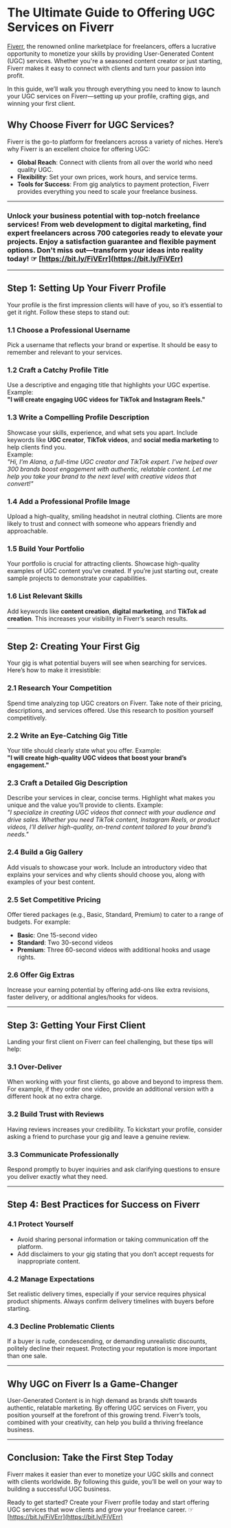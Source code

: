 # The Ultimate Guide to Offering UGC Services on Fiverr

[Fiverr](https://bit.ly/FiVErr), the renowned online marketplace for freelancers, offers a lucrative opportunity to monetize your skills by providing User-Generated Content (UGC) services. Whether you're a seasoned content creator or just starting, Fiverr makes it easy to connect with clients and turn your passion into profit.

In this guide, we’ll walk you through everything you need to know to launch your UGC services on Fiverr—setting up your profile, crafting gigs, and winning your first client.

## Why Choose Fiverr for UGC Services?

Fiverr is the go-to platform for freelancers across a variety of niches. Here’s why Fiverr is an excellent choice for offering UGC:

- **Global Reach**: Connect with clients from all over the world who need quality UGC.
- **Flexibility**: Set your own prices, work hours, and service terms.
- **Tools for Success**: From gig analytics to payment protection, Fiverr provides everything you need to scale your freelance business.

---

### Unlock your business potential with top-notch freelance services! From web development to digital marketing, find expert freelancers across 700 categories ready to elevate your projects. Enjoy a satisfaction guarantee and flexible payment options. Don't miss out—transform your ideas into reality today! ☞ [https://bit.ly/FiVErr](https://bit.ly/FiVErr)

---

## Step 1: Setting Up Your Fiverr Profile

Your profile is the first impression clients will have of you, so it’s essential to get it right. Follow these steps to stand out:

### 1.1 Choose a Professional Username
Pick a username that reflects your brand or expertise. It should be easy to remember and relevant to your services.

### 1.2 Craft a Catchy Profile Title
Use a descriptive and engaging title that highlights your UGC expertise. Example:  
**"I will create engaging UGC videos for TikTok and Instagram Reels."**

### 1.3 Write a Compelling Profile Description
Showcase your skills, experience, and what sets you apart. Include keywords like **UGC creator**, **TikTok videos**, and **social media marketing** to help clients find you.  
Example:  
*"Hi, I’m Alana, a full-time UGC creator and TikTok expert. I've helped over 300 brands boost engagement with authentic, relatable content. Let me help you take your brand to the next level with creative videos that convert!"*

### 1.4 Add a Professional Profile Image
Upload a high-quality, smiling headshot in neutral clothing. Clients are more likely to trust and connect with someone who appears friendly and approachable.

### 1.5 Build Your Portfolio
Your portfolio is crucial for attracting clients. Showcase high-quality examples of UGC content you’ve created. If you’re just starting out, create sample projects to demonstrate your capabilities.

### 1.6 List Relevant Skills
Add keywords like **content creation**, **digital marketing**, and **TikTok ad creation**. This increases your visibility in Fiverr’s search results.

---

## Step 2: Creating Your First Gig

Your gig is what potential buyers will see when searching for services. Here’s how to make it irresistible:

### 2.1 Research Your Competition
Spend time analyzing top UGC creators on Fiverr. Take note of their pricing, descriptions, and services offered. Use this research to position yourself competitively.

### 2.2 Write an Eye-Catching Gig Title
Your title should clearly state what you offer. Example:  
**"I will create high-quality UGC videos that boost your brand’s engagement."**

### 2.3 Craft a Detailed Gig Description
Describe your services in clear, concise terms. Highlight what makes you unique and the value you’ll provide to clients. Example:  
*"I specialize in creating UGC videos that connect with your audience and drive sales. Whether you need TikTok content, Instagram Reels, or product videos, I’ll deliver high-quality, on-trend content tailored to your brand’s needs."*

### 2.4 Build a Gig Gallery
Add visuals to showcase your work. Include an introductory video that explains your services and why clients should choose you, along with examples of your best content.

### 2.5 Set Competitive Pricing
Offer tiered packages (e.g., Basic, Standard, Premium) to cater to a range of budgets. For example:
- **Basic**: One 15-second video
- **Standard**: Two 30-second videos
- **Premium**: Three 60-second videos with additional hooks and usage rights.

### 2.6 Offer Gig Extras
Increase your earning potential by offering add-ons like extra revisions, faster delivery, or additional angles/hooks for videos.

---

## Step 3: Getting Your First Client

Landing your first client on Fiverr can feel challenging, but these tips will help:

### 3.1 Over-Deliver
When working with your first clients, go above and beyond to impress them. For example, if they order one video, provide an additional version with a different hook at no extra charge.

### 3.2 Build Trust with Reviews
Having reviews increases your credibility. To kickstart your profile, consider asking a friend to purchase your gig and leave a genuine review.

### 3.3 Communicate Professionally
Respond promptly to buyer inquiries and ask clarifying questions to ensure you deliver exactly what they need.

---

## Step 4: Best Practices for Success on Fiverr

### 4.1 Protect Yourself
- Avoid sharing personal information or taking communication off the platform.
- Add disclaimers to your gig stating that you don’t accept requests for inappropriate content.

### 4.2 Manage Expectations
Set realistic delivery times, especially if your service requires physical product shipments. Always confirm delivery timelines with buyers before starting.

### 4.3 Decline Problematic Clients
If a buyer is rude, condescending, or demanding unrealistic discounts, politely decline their request. Protecting your reputation is more important than one sale.

---

## Why UGC on Fiverr Is a Game-Changer

User-Generated Content is in high demand as brands shift towards authentic, relatable marketing. By offering UGC services on Fiverr, you position yourself at the forefront of this growing trend. Fiverr’s tools, combined with your creativity, can help you build a thriving freelance business.

---

## Conclusion: Take the First Step Today

Fiverr makes it easier than ever to monetize your UGC skills and connect with clients worldwide. By following this guide, you’ll be well on your way to building a successful UGC business.

Ready to get started? Create your Fiverr profile today and start offering UGC services that wow clients and grow your freelance career. ☞ [https://bit.ly/FiVErr](https://bit.ly/FiVErr)
